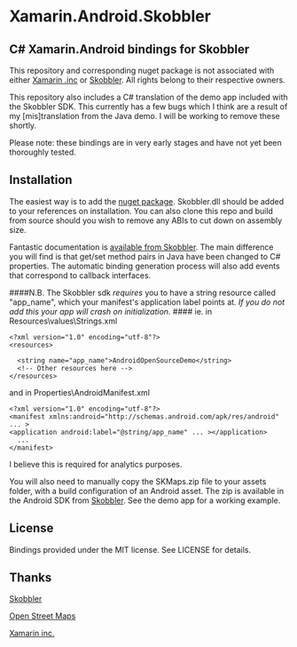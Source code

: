 Xamarin.Android.Skobbler
========================

## C# Xamarin.Android bindings for Skobbler ##

This repository and corresponding nuget package is not associated with either [Xamarin .inc](http://xamarin.com/) or [Skobbler](http://www.skobbler.com/). All rights belong to their respective owners.

This repository also includes a C# translation of the demo app included with the Skobbler SDK. This currently has a few bugs which I think are a result of my [mis]translation from the Java demo. I will be working to remove these shortly.

Please note: these bindings are in very early stages and have not yet been thoroughly tested.

## Installation ##

The easiest way is to add the [nuget package](https://www.nuget.org/packages/Xamarin.Android.Skobbler/). Skobbler.dll should be added to your references on installation. You can also clone this repo and build from source should you wish to remove any ABIs to cut down on assembly size.

Fantastic documentation is [available from Skobbler](http://developer.skobbler.com/getting-started/android). The main difference you will find is that get/set method pairs in Java have been changed to  C# properties. The automatic binding generation process will also add events that correspond to callback interfaces.

####N.B. The Skobbler sdk *requires* you to have a string resource called "app_name", which your manifest's application label points at. *If you do not add this your app will crash on initialization.* ####
ie. in Resources\values\Strings.xml


    <?xml version="1.0" encoding="utf-8"?>
    <resources>
    
      <string name="app_name">AndroidOpenSourceDemo</string>
      <!-- Other resources here -->
    </resources>
and in Properties\AndroidManifest.xml

    <?xml version="1.0" encoding="utf-8"?>
    <manifest xmlns:android="http://schemas.android.com/apk/res/android" ... >
    <application android:label="@string/app_name" ... ></application>
      ...
    </manifest>


I believe this is required for analytics purposes.

You will also need to manually copy the SKMaps.zip file to your assets folder, with a build configuration of an Android asset. The zip is available in the Android SDK from [Skobbler](http://developer.skobbler.com/support#download). See the demo app for a working example.

## License ##
Bindings provided under the MIT license. See LICENSE for details.

## Thanks ##
[Skobbler](http://www.skobbler.com/)

[Open Street Maps](http://www.openstreetmap.org/)

[Xamarin inc.](http://xamarin.com/)